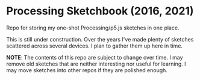 # Processing Sketchbook (2016, 2021)

Repo for storing my one-shot Processing/p5.js sketches in one place.

This is still under construction. Over the years I've made plenty of sketches
scattered across several devices. I plan to gather them up here in time.

**NOTE**: The contents of this repo are subject to change over time. I may
remove old sketches that are neither interesting nor useful for learning. I
may move sketches into other repos if they are polished enough.